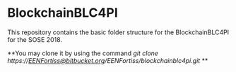 # BlockchainBLC4PI
This repository contains the basic folder structure for the BlockchainBLC4PI for the SOSE 2018.

**You may clone it by using the command *git clone https://EENFortiss@bitbucket.org/EENFortiss/blockchainblc4pi.git* **